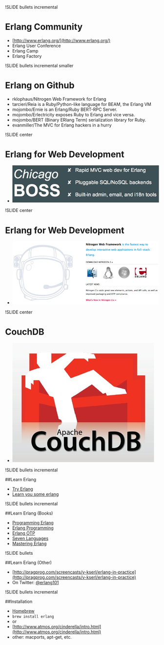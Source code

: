 !SLIDE bullets incremental

# Erlang Community

* [http://www.erlang.org/](http://www.erlang.org/)
* Erlang User Conference
* Erlang Camp
* Erlang Factory

!SLIDE bullets incremental smaller

# Erlang on Github

* rklophaus/Nitrogen Web Framework for Erlang
* tarcieri/Reia is a Ruby/Python-like language for BEAM, the Erlang VM
* mojombo/Ernie is an Erlang/Ruby BERT-RPC Server.
* mojombo/Erlectricity exposes Ruby to Erlang and vice versa.
* mojombo/BERT (Binary ERlang Term) serialization library for Ruby.
* evanmiller/The MVC for Erlang hackers in a hurry


!SLIDE center

# Erlang for Web Development

* [![boss](chicagoboss.jpg)](http://chicagoboss.org)

!SLIDE center

# Erlang for Web Development

* [![nitrogen](nitrogen.jpg)](http://nitrogenproject.com/)


!SLIDE center

# CouchDB

* [![couchdb](couchdb.jpg)](http://couchdb.apache.org/)


!SLIDE bullets incremental

##Learn Erlang

* [Try Erlang](http://tryerlang.org)
* [Learn you some erlang](http://learnyousomeerlang.com/)


!SLIDE bullets incremental

##Learn Erlang (Books)


* [Programming Erlang](http://www.amazon.com/Programming-Erlang-Software-Concurrent-World/dp/193435600X/ref=sr_1_2?s=books&ie=UTF8&qid=1285605788&sr=1-2)
* [Erlang Programming](http://www.amazon.com/ERLANG-Programming-Francesco-Cesarini/dp/0596518188/ref=sr_1_1?s=books&ie=UTF8&qid=1285605788&sr=1-1)
* [Erlang OTP](http://www.amazon.com/Erlang-OTP-Action-Martin-Logan/dp/1933988789/ref=sr_1_3?s=books&ie=UTF8&qid=1285605788&sr=1-3)
* [Seven Languages](http://www.amazon.com/Seven-Languages-Weeks-Pragmatic-Programming/dp/193435659X/ref=sr_1_4?s=books&ie=UTF8&qid=1285605788&sr=1-4)
* [Mastering Erlang](http://www.amazon.com/Mastering-Erlang-Writing-World-Applications/dp/1430227699/ref=sr_1_7?s=books&ie=UTF8&qid=1285605788&sr=1-7)


!SLIDE bullets

##Learn Erlang (Other)

* [http://pragprog.com/screencasts/v-kserl/erlang-in-practice](http://pragprog.com/screencasts/v-kserl/erlang-in-practice)
* On Twitter: [@erlang101](http://twitter.com/erlang101)

!SLIDE bullets incremental

##Installation

* [Homebrew](http://wiki.github.com/mxcl/homebrew/installation)
* `brew install erlang`
* or
* [http://www.atmos.org/cinderella/intro.html](http://www.atmos.org/cinderella/intro.html)
* other: macports, apt-get, etc.
